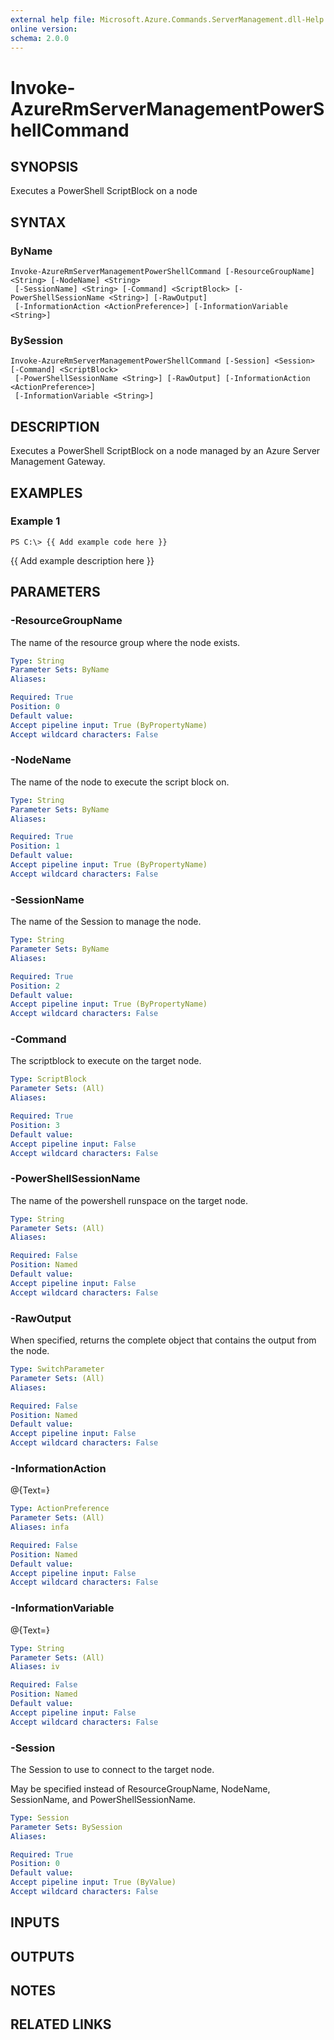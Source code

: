 ```yaml
---
external help file: Microsoft.Azure.Commands.ServerManagement.dll-Help.xml
online version: 
schema: 2.0.0
---
```


# Invoke-AzureRmServerManagementPowerShellCommand
## SYNOPSIS
Executes a PowerShell ScriptBlock on a node

## SYNTAX

### ByName
```
Invoke-AzureRmServerManagementPowerShellCommand [-ResourceGroupName] <String> [-NodeName] <String>
 [-SessionName] <String> [-Command] <ScriptBlock> [-PowerShellSessionName <String>] [-RawOutput]
 [-InformationAction <ActionPreference>] [-InformationVariable <String>]
```

### BySession
```
Invoke-AzureRmServerManagementPowerShellCommand [-Session] <Session> [-Command] <ScriptBlock>
 [-PowerShellSessionName <String>] [-RawOutput] [-InformationAction <ActionPreference>]
 [-InformationVariable <String>]
```

## DESCRIPTION
Executes a PowerShell ScriptBlock on a node managed by an Azure Server Management Gateway.

## EXAMPLES

### Example 1
```
PS C:\> {{ Add example code here }}
```

{{ Add example description here }}

## PARAMETERS

### -ResourceGroupName
The name of the resource group where the node exists.

```yaml
Type: String
Parameter Sets: ByName
Aliases: 

Required: True
Position: 0
Default value: 
Accept pipeline input: True (ByPropertyName)
Accept wildcard characters: False
```

### -NodeName
The name of the node to execute the script block on.

```yaml
Type: String
Parameter Sets: ByName
Aliases: 

Required: True
Position: 1
Default value: 
Accept pipeline input: True (ByPropertyName)
Accept wildcard characters: False
```

### -SessionName
The name of the Session to manage the node.

```yaml
Type: String
Parameter Sets: ByName
Aliases: 

Required: True
Position: 2
Default value: 
Accept pipeline input: True (ByPropertyName)
Accept wildcard characters: False
```

### -Command
The scriptblock to execute on the target node.

```yaml
Type: ScriptBlock
Parameter Sets: (All)
Aliases: 

Required: True
Position: 3
Default value: 
Accept pipeline input: False
Accept wildcard characters: False
```

### -PowerShellSessionName
The name of the powershell runspace on the target node.

```yaml
Type: String
Parameter Sets: (All)
Aliases: 

Required: False
Position: Named
Default value: 
Accept pipeline input: False
Accept wildcard characters: False
```

### -RawOutput
When specified, returns the complete object that contains the output from the node.

```yaml
Type: SwitchParameter
Parameter Sets: (All)
Aliases: 

Required: False
Position: Named
Default value: 
Accept pipeline input: False
Accept wildcard characters: False
```

### -InformationAction
@{Text=}

```yaml
Type: ActionPreference
Parameter Sets: (All)
Aliases: infa

Required: False
Position: Named
Default value: 
Accept pipeline input: False
Accept wildcard characters: False
```

### -InformationVariable
@{Text=}

```yaml
Type: String
Parameter Sets: (All)
Aliases: iv

Required: False
Position: Named
Default value: 
Accept pipeline input: False
Accept wildcard characters: False
```

### -Session
The Session to use to connect to the target node.

May be specified instead of ResourceGroupName, NodeName, SessionName, and PowerShellSessionName.

```yaml
Type: Session
Parameter Sets: BySession
Aliases: 

Required: True
Position: 0
Default value: 
Accept pipeline input: True (ByValue)
Accept wildcard characters: False
```

## INPUTS

## OUTPUTS

## NOTES

## RELATED LINKS

